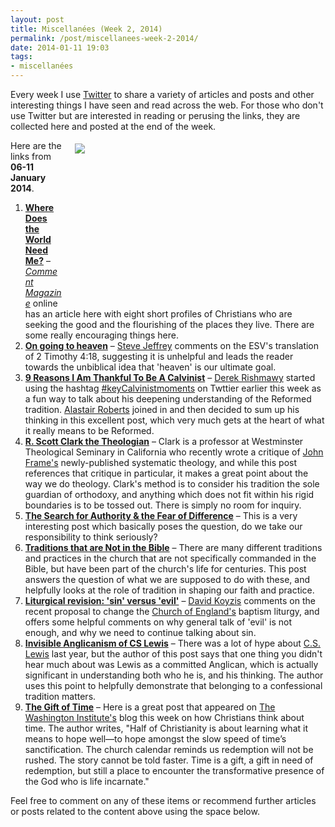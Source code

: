 ```yaml
---
layout: post
title: Miscellanées (Week 2, 2014)
permalink: /post/miscellanees-week-2-2014/
date: 2014-01-11 19:03
tags:
- miscellanées
---
```

Every week I use <a href="http://twitter.com/jakebelder">Twitter</a> to share a variety of articles and posts and other interesting things I have seen and read across the web. For those who don't use Twitter but are interested in reading or perusing the links, they are collected here and posted at the end of the week.

<div style="float: right; margin: 5px 1px 0px 20px; width: 400px; height: 250px;"><img src="https://dl.dropboxusercontent.com/u/3897986/Jake%20Blog%20Images/time.jpg"></div>
Here are the links from <strong>06-11 January 2014</strong>.

<ol>
<li><strong><a href="http://bit.ly/1aeACgi">Where Does the World Need Me?</a></strong> – <em><a href="http://twitter.com/commentmag">Comment Magazine</a></em> online has an article here with eight short profiles of Christians who are seeking the good and the flourishing of the places they live. There are some really encouraging things here.</li>

<li><strong><a href="http://bit.ly/1aeAZr3">On going to heaven</a></strong> – <a href="http://twitter.com/PastorSteveJeff">Steve Jeffrey</a> comments on the ESV's translation of 2 Timothy 4:18, suggesting it is unhelpful and leads the reader towards the unbiblical idea that 'heaven' is our ultimate goal.</li>

<li><strong><a href="http://bit.ly/K4XdkY">9 Reasons I Am Thankful To Be A Calvinist</a></strong> – <a href="http://twitter.com/DZRishmawy">Derek Rishmawy</a> started using the hashtag <a href="https://twitter.com/search?q=%23keyCalvinistmoments">#keyCalvinistmoments</a> on Twttier earlier this week as a fun way to talk about his deepening understanding of the Reformed tradition. <a href="http://twitter.com/zugzwanged">Alastair Roberts</a> joined in and then decided to sum up his thinking in this excellent post, which very much gets at the heart of what it really means to be Reformed.</li>

<li><strong><a href="http://bit.ly/1bR9d07">R. Scott Clark the Theologian</a></strong> – Clark is a professor at Westminster Theological Seminary in California who recently wrote a critique of <a href="http://www.rts.edu/seminary/faculty/bio.aspx?id=502">John Frame's</a> newly-published systematic theology, and while this post references that critique in particular, it makes a great point about the way we do theology. Clark's method is to consider his tradition the sole guardian of orthodoxy, and anything which does not fit within his rigid boundaries is to be tossed out. There is simply no room for inquiry.</li>

<li><strong><a href="http://bit.ly/1dUSPAt">The Search for Authority & the Fear of Difference</a></strong> – This is a very interesting post which basically poses the question, do we take our responsibility to think seriously?</li>

<li><strong><a href="http://bit.ly/1dV4LCm">Traditions that are Not in the Bible</a></strong> – There are many different traditions and practices in the church that are not specifically commanded in the Bible, but have been part of the church's life for centuries. This post answers the question of what we are supposed to do with these, and helpfully looks at the role of tradition in shaping our faith and practice.</li>

<li><strong><a href="http://bit.ly/KI2SyD">Liturgical revision: 'sin' versus 'evil'</a></strong> – <a href="http://twitter.com/ByzntnCalvnst">David Koyzis</a> comments on the recent proposal to change the <a href="http://www.churchofengland.org">Church of England's</a> baptism liturgy, and offers some helpful comments on why general talk of 'evil' is not enough, and why we need to continue talking about sin.</li>

<li><strong><a href="http://bit.ly/1d28iOV">Invisible Anglicanism of CS Lewis</a></strong> – There was a lot of hype about <a href="http://en.wikipedia.org/wiki/C._S._Lewis">C.S. Lewis</a> last year, but the author of this post says that one thing you didn't hear much about was Lewis as a committed Anglican, which is actually significant in understanding both who he is, and his thinking. The author uses this point to helpfully demonstrate that belonging to a confessional tradition matters.</li>

<li><strong><a href="http://bit.ly/1d27sls">The Gift of Time</a></strong> – Here is a great post that appeared on <a href="http://twitter.com/TWI_vocation">The Washington Institute's</a> blog this week on how Christians think about time. The author writes, "Half of Christianity is about learning what it means to hope well—to hope amongst the slow speed of time’s sanctification. The church calendar reminds us redemption will not be rushed. The story cannot be told faster. Time is a gift, a gift in need of redemption, but still a place to encounter the transformative presence of the God who is life incarnate."</li>
</ol>

Feel free to comment on any of these items or recommend further articles or posts related to the content above using the space below.
